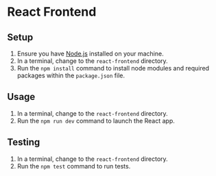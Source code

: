 # React Frontend

## Setup

1. Ensure you have [Node.js](https://nodejs.org/en/download) installed on your machine.
2. In a terminal, change to the `react-frontend` directory.
3. Run the `npm install` command to install node modules and required packages within the `package.json` file.

## Usage

1. In a terminal, change to the `react-frontend` directory.
2. Run the `npm run dev` command to launch the React app.

## Testing

1. In a terminal, change to the `react-frontend` directory.
2. Run the `npm test` command to run tests.
